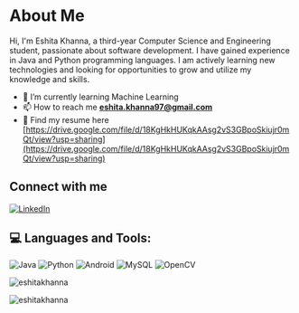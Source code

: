 # About Me
Hi, I'm Eshita Khanna, a third-year Computer Science and Engineering student, passionate about software development. 
I have gained experience in Java and Python programming languages. I am actively learning new technologies and looking for opportunities to grow and utilize my knowledge and skills.

- 🌱 I’m currently learning Machine Learning 
- 📫 How to reach me **eshita.khanna97@gmail.com**
- 📄 Find my resume here [https://drive.google.com/file/d/18KgHkHUKqkAAsg2vS3GBpoSkiujr0mQt/view?usp=sharing](https://drive.google.com/file/d/18KgHkHUKqkAAsg2vS3GBpoSkiujr0mQt/view?usp=sharing)

## Connect with me
 [![LinkedIn](https://img.shields.io/badge/LinkedIn-%230077B5.svg?logo=linkedin&logoColor=white)](https://www.linkedin.com/in/eshita-khanna-92056222b/)

## 💻 Languages and Tools:
![Java](https://img.shields.io/badge/java-%23ED8B00.svg?style=for-the-badge&logo=openjdk&logoColor=white) 
![Python](https://img.shields.io/badge/python-3670A0?style=for-the-badge&logo=python&logoColor=ffdd54) 
![Android](https://img.shields.io/badge/android-%23A4C639.svg?style=for-the-badge&logo=android&logoColor=white) 
![MySQL](https://img.shields.io/badge/mysql-%2300f.svg?style=for-the-badge&logo=mysql&logoColor=white) 
![OpenCV](https://img.shields.io/badge/opencv-%23white.svg?style=for-the-badge&logo=opencv&logoColor=white)




<p><img align="center" src="https://github-readme-stats.vercel.app/api/top-langs?username=eshitakhanna&show_icons=true&locale=en&layout=compact" alt="eshitakhanna" /></p>

<p><img align="center" src="https://github-readme-streak-stats.herokuapp.com/?user=eshitakhanna&" alt="eshitakhanna" /></p>
